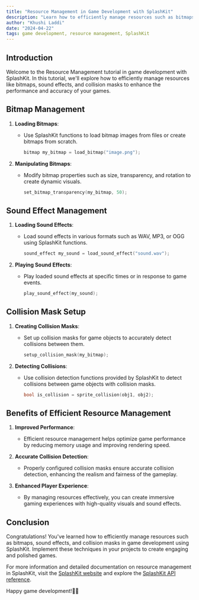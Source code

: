 ```yaml
---
title: "Resource Management in Game Development with SplashKit"
description: "Learn how to efficiently manage resources such as bitmaps, sound effects, and collision masks in game development using SplashKit."
author: "Khushi Laddi"
date: "2024-04-22"
tags: game development, resource management, SplashKit
---
```


## Introduction

Welcome to the Resource Management tutorial in game development with SplashKit. In this tutorial, we'll explore how to efficiently manage resources like bitmaps, sound effects, and collision masks to enhance the performance and accuracy of your games.

## Bitmap Management

1. **Loading Bitmaps**:
   - Use SplashKit functions to load bitmap images from files or create bitmaps from scratch.
     ```cpp
     bitmap my_bitmap = load_bitmap("image.png");
     ```

2. **Manipulating Bitmaps**:
   - Modify bitmap properties such as size, transparency, and rotation to create dynamic visuals.
     ```cpp
     set_bitmap_transparency(my_bitmap, 50);
     ```

## Sound Effect Management

1. **Loading Sound Effects**:
   - Load sound effects in various formats such as WAV, MP3, or OGG using SplashKit functions.
     ```cpp
     sound_effect my_sound = load_sound_effect("sound.wav");
     ```

2. **Playing Sound Effects**:
   - Play loaded sound effects at specific times or in response to game events.
     ```cpp
     play_sound_effect(my_sound);
     ```

## Collision Mask Setup

1. **Creating Collision Masks**:
   - Set up collision masks for game objects to accurately detect collisions between them.
     ```cpp
     setup_collision_mask(my_bitmap);
     ```

2. **Detecting Collisions**:
   - Use collision detection functions provided by SplashKit to detect collisions between game objects with collision masks.
     ```cpp
     bool is_collision = sprite_collision(obj1, obj2);
     ```

## Benefits of Efficient Resource Management

1. **Improved Performance**:
   - Efficient resource management helps optimize game performance by reducing memory usage and improving rendering speed.

2. **Accurate Collision Detection**:
   - Properly configured collision masks ensure accurate collision detection, enhancing the realism and fairness of the gameplay.

3. **Enhanced Player Experience**:
   - By managing resources effectively, you can create immersive gaming experiences with high-quality visuals and sound effects.

## Conclusion

Congratulations! You've learned how to efficiently manage resources such as bitmaps, sound effects, and collision masks in game development using SplashKit. Implement these techniques in your projects to create engaging and polished games.

For more information and detailed documentation on resource management in SplashKit, visit the [SplashKit website](https://www.splashkit.io/) and explore the [SplashKit API reference](https://www.splashkit.io/reference). 


Happy game development!🚗💨
